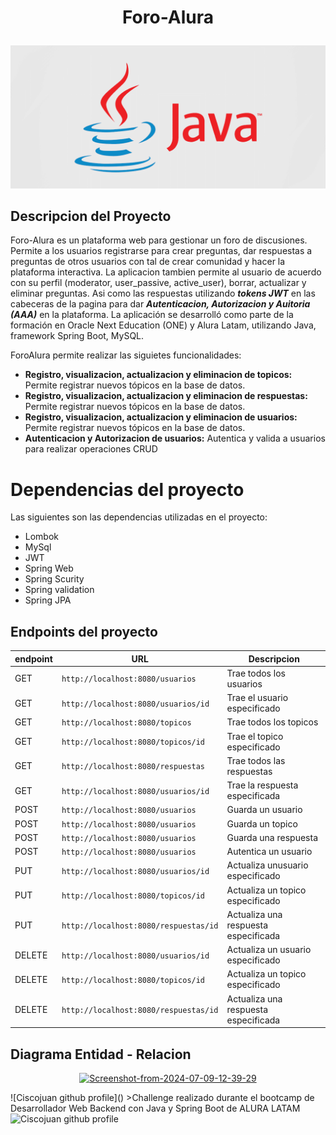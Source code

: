 # <p><center>Foro-Alura</center></p>

![Java header image](https://github.com/marco-sis/Challenge-ForoHub/raw/master/img/java.png)

## Descripcion del Proyecto
Foro-Alura es un plataforma web para gestionar un foro de discusiones. Permite a los usuarios registrarse para crear preguntas, dar respuestas a preguntas de otros usuarios con tal de crear comunidad  y hacer la plataforma interactiva. La aplicacion tambien permite al usuario de acuerdo con su perfil (moderator, user_passive, active_user),  borrar, actualizar y eliminar preguntas. Asi como las respuestas utilizando  ***tokens JWT*** en las cabeceras de la pagina para dar ***Autenticacion, Autorizacion y Auitoria***  ***(AAA)***  en la plataforma. La aplicación  se desarrolló como parte de la formación en Oracle Next Education (ONE) y Alura Latam, utilizando Java, framework Spring Boot, MySQL.

ForoAlura permite realizar las siguietes funcionalidades:

-   **Registro, visualizacion, actualizacion  y eliminacion de topicos:**  Permite registrar nuevos tópicos en la base de datos.
-   **Registro, visualizacion, actualizacion  y eliminacion de respuestas:**  Permite registrar nuevos tópicos en la base de datos.
-   **Registro, visualizacion, actualizacion  y eliminacion de usuarios:**  Permite registrar nuevos tópicos en la base de datos.
-   **Autenticacion y Autorizacion de usuarios:**  Autentica y valida a usuarios para realizar operaciones CRUD

# Dependencias del proyecto

Las siguientes son las dependencias utilizadas en el proyecto:
-   Lombok
-   MySql
-   JWT
-  Spring Web
-  Spring Scurity
-  Spring validation
-  Spring JPA

## Endpoints del proyecto

|     endpoint   |			URL                  |			Descripcion        |
|----------------|-------------------------------|-----------------------------|
|GET			|`http://localhost:8080/usuarios`|Trae todos los usuarios|
|GET			|`http://localhost:8080/usuarios/id`|Trae el usuario especificado|
|GET			|`http://localhost:8080/topicos`|Trae todos los topicos|
|GET			|`http://localhost:8080/topicos/id`|Trae el topico especificado|
|GET			|`http://localhost:8080/respuestas`|Trae todos las respuestas|
|GET			|`http://localhost:8080/usuarios/id`|Trae la respuesta especificada|
|POST          |`http://localhost:8080/usuarios`    |Guarda un usuario           |
|POST          |`http://localhost:8080/usuarios`    |Guarda un topico          |
|POST          |`http://localhost:8080/usuarios`    |Guarda una respuesta        |
|POST          |`http://localhost:8080/usuarios`    |Autentica un usuario         |
|PUT	       |`http://localhost:8080/usuarios/id` |Actualiza unusuario especificado|
|PUT	       |`http://localhost:8080/topicos/id` |Actualiza un topico especificado|
|PUT	       |`http://localhost:8080/respuestas/id` |Actualiza una respuesta especificada|
|DELETE	       |`http://localhost:8080/usuarios/id` |Actualiza un usuario especificado|
|DELETE	       |`http://localhost:8080/topicos/id` |Actualiza un topico especificado|
|DELETE	       |`http://localhost:8080/respuestas/id` |Actualiza una respuesta especificada|


## Diagrama Entidad - Relacion
<p align="center">
<a href="https://ibb.co/fSjVtQS"><img src="https://i.ibb.co/9vQm2Gv/Screenshot-from-2024-07-09-12-39-29.png" alt="Screenshot-from-2024-07-09-12-39-29" border="0"></a>
</p>

<p class="center">
![Ciscojuan github profile]()
>Challenge realizado durante el bootcamp de Desarrollador Web Backend con Java y Spring Boot de ALURA LATAM 

<img src="https://avatars.githubusercontent.com/u/10947412?s=400&u=d64bd02694caa5410207b87e8b667ec653a96a0d&v=4" alt="Ciscojuan github profile" border="0">
</p>
